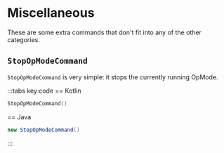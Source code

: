 # Miscellaneous

These are some extra commands that don't fit into any of the other categories.

## `StopOpModeCommand`

`StopOpModeCommand` is very simple: it stops the currently running OpMode.

:::tabs key:code
== Kotlin

```kotlin
StopOpModeCommand()
```

== Java

```java
new StopOpModeCommand()
```

:::